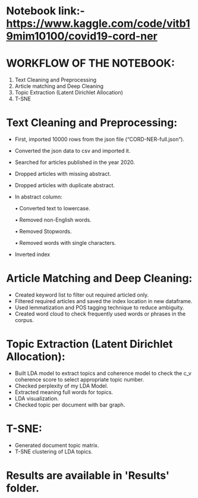 # Notebook link:- https://www.kaggle.com/code/vitb19mim10100/covid19-cord-ner
# WORKFLOW OF THE NOTEBOOK:
1.	Text Cleaning and Preprocessing
2.	Article matching and Deep Cleaning
3.	Topic Extraction (Latent Dirichlet Allocation)
4.	T-SNE

# Text Cleaning and Preprocessing:
-	First, imported 10000 rows from the json file (“CORD-NER-full.json”). 
-	Converted the json data to csv and imported it.
-	Searched for articles published in the year 2020.
-	Dropped articles with missing abstract.
-	Dropped articles with duplicate abstract.
-	In abstract column:

    •	Converted text to lowercase.

    •	Removed non-English words.

    •	Removed Stopwords.

    •	Removed words with single characters.
  
-	Inverted index

# Article Matching and Deep Cleaning:
-	Created keyword list to filter out required articled only.
-	Filtered required articles and saved the index location in new dataframe. 
-	Used lemmatization and POS tagging technique to reduce ambiguity.
-	Created word cloud to check frequently used words or phrases in the corpus.

# Topic Extraction (Latent Dirichlet Allocation):
-	Built LDA model to extract topics and coherence model to check the c_v coherence score to select appropriate topic number.
-	Checked perplexity of my LDA Model.
-	Extracted meaning full words for topics.
-	LDA visualization.
-	Checked topic per document with bar graph.

# T-SNE:
-	Generated document topic matrix.
-	T-SNE clustering of LDA topics.


# Results are available in 'Results' folder.


